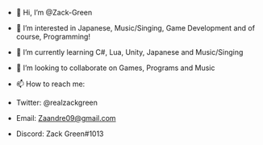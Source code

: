 - 👋 Hi, I’m @Zack-Green
- 👀 I’m interested in Japanese, Music/Singing, Game Development and of course, Programming!
- 🌱 I’m currently learning C#, Lua, Unity, Japanese and Music/Singing
- 💞️ I’m looking to collaborate on Games, Programs and Music
- 📫 How to reach me: 

- Twitter: @realzackgreen
- Email: Zaandre09@gmail.com
- Discord: Zack Green#1013

<!---
Zack-Green/Zack-Green is a ✨ special ✨ repository because its `README.md` (this file) appears on your GitHub profile.
You can click the Preview link to take a look at your changes.
--->

